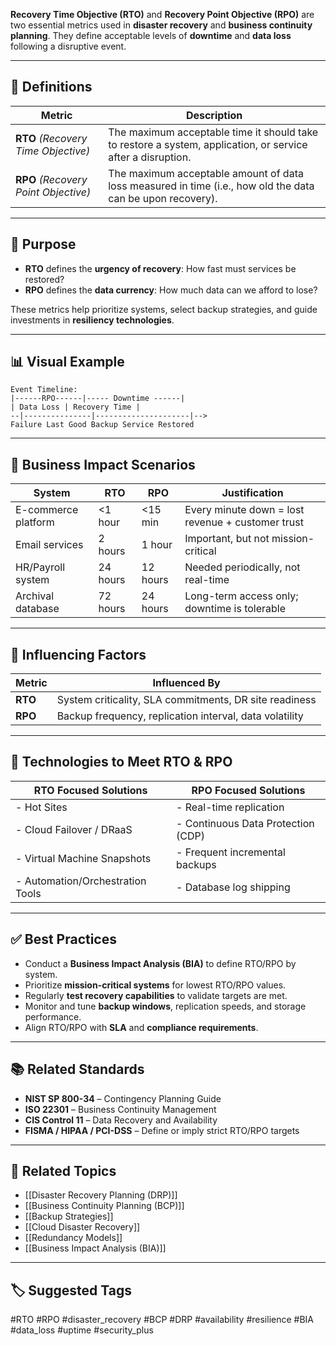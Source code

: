 **Recovery Time Objective (RTO)** and **Recovery Point Objective (RPO)** are two essential metrics used in **disaster recovery** and **business continuity planning**. They define acceptable levels of **downtime** and **data loss** following a disruptive event.

---

## 🧱 Definitions

| Metric | Description |
|--------|-------------|
| **RTO** *(Recovery Time Objective)* | The maximum acceptable time it should take to restore a system, application, or service after a disruption. |
| **RPO** *(Recovery Point Objective)* | The maximum acceptable amount of data loss measured in time (i.e., how old the data can be upon recovery). |

---

## 🎯 Purpose

- **RTO** defines the **urgency of recovery**: How fast must services be restored?
- **RPO** defines the **data currency**: How much data can we afford to lose?

These metrics help prioritize systems, select backup strategies, and guide investments in **resiliency technologies**.

---

## 📊 Visual Example

```
Event Timeline:  
|------RPO------|----- Downtime ------|  
| Data Loss | Recovery Time |  
--|---------------|---------------------|-->  
Failure Last Good Backup Service Restored
```


---

## 🧠 Business Impact Scenarios

| System               | RTO       | RPO       | Justification                                        |
|----------------------|-----------|-----------|------------------------------------------------------|
| E-commerce platform  | <1 hour   | <15 min   | Every minute down = lost revenue + customer trust   |
| Email services       | 2 hours   | 1 hour    | Important, but not mission-critical                  |
| HR/Payroll system    | 24 hours  | 12 hours  | Needed periodically, not real-time                   |
| Archival database    | 72 hours  | 24 hours  | Long-term access only; downtime is tolerable         |

---

## 🔁 Influencing Factors

| Metric | Influenced By                                               |
|--------|-------------------------------------------------------------|
| **RTO** | System criticality, SLA commitments, DR site readiness     |
| **RPO** | Backup frequency, replication interval, data volatility    |

---

## 🔧 Technologies to Meet RTO & RPO

| RTO Focused Solutions            | RPO Focused Solutions                |
|----------------------------------|--------------------------------------|
| - Hot Sites                      | - Real-time replication              |
| - Cloud Failover / DRaaS         | - Continuous Data Protection (CDP)   |
| - Virtual Machine Snapshots      | - Frequent incremental backups       |
| - Automation/Orchestration Tools | - Database log shipping              |

---

## ✅ Best Practices

- Conduct a **Business Impact Analysis (BIA)** to define RTO/RPO by system.
- Prioritize **mission-critical systems** for lowest RTO/RPO values.
- Regularly **test recovery capabilities** to validate targets are met.
- Monitor and tune **backup windows**, replication speeds, and storage performance.
- Align RTO/RPO with **SLA** and **compliance requirements**.

---

## 📚 Related Standards

- **NIST SP 800-34** – Contingency Planning Guide  
- **ISO 22301** – Business Continuity Management  
- **CIS Control 11** – Data Recovery and Availability  
- **FISMA / HIPAA / PCI-DSS** – Define or imply strict RTO/RPO targets

---

## 🧩 Related Topics

- [[Disaster Recovery Planning (DRP)]]
- [[Business Continuity Planning (BCP)]]
- [[Backup Strategies]]
- [[Cloud Disaster Recovery]]
- [[Redundancy Models]]
- [[Business Impact Analysis (BIA)]]

---

## 🏷 Suggested Tags

#RTO #RPO #disaster_recovery #BCP #DRP #availability #resilience #BIA #data_loss #uptime #security_plus


